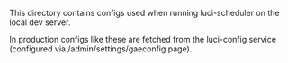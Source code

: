 This directory contains configs used when running luci-scheduler on the local
dev server.

In production configs like these are fetched from the luci-config service
(configured via /admin/settings/gaeconfig page).
